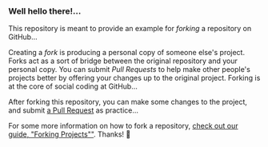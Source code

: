 ### Well hello there!...

This repository is meant to provide an example for *forking* a repository on GitHub...

Creating a *fork* is producing a personal copy of someone else's project. Forks act as a sort of bridge between the original repository and your personal copy. You can submit *Pull Requests* to help make other people's projects better by offering your changes up to the original project. Forking is at the core of social coding at GitHub...

After forking this repository, you can make some changes to the project, and submit [a Pull Request](https://github.com/octocat/Spoon-Knife/pulls) as practice...

For some more information on how to fork a repository, [check out our guide, "Forking Projects""](http://guides.github.com/overviews/forking/). Thanks! :sparkling_heart:
